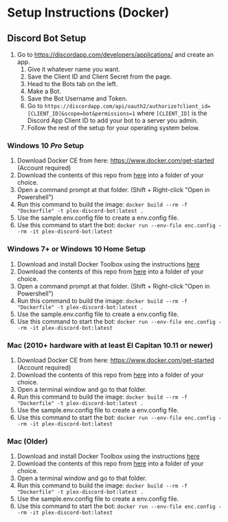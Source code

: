 # Setup Instructions (Docker)

## Discord Bot Setup
1. Go to https://discordapp.com/developers/applications/ and create an app.
    1. Give it whatever name you want.
    2. Save the Client ID and Client Secret from the page.
    3. Head to the Bots tab on the left.
    4. Make a Bot.
    5. Save the Bot Username and Token.
    6. Go to `https://discordapp.com/api/oauth2/authorize?client_id=[CLIENT_ID]&scope=bot&permissions=1` where `[CLIENT_ID]` is the Discord App Client ID to add your bot to a server you admin.
    7. Follow the rest of the setup for your operating system below.

### Windows 10 *Pro* Setup
1. Download Docker CE from here: https://www.docker.com/get-started (Account required)
2. Download the contents of this repo from [here](../../../archive/master.zip) into a folder of your choice.
3. Open a command prompt at that folder. (Shift + Right-click "Open in Powershell")
4. Run this command to build the image: `docker build --rm -f "Dockerfile" -t plex-discord-bot:latest .`
5. Use the sample.env.config file to create a env.config file.
6. Use this command to start the bot: `docker run --env-file enc.config --rm -it plex-discord-bot:latest`

### Windows 7+ or Windows 10 Home Setup
1. Download and install Docker Toolbox using the instructions [here](https://docs.docker.com/toolbox/overview/)
2. Download the contents of this repo from [here](../../../archive/master.zip) into a folder of your choice.
3. Open a command prompt at that folder. (Shift + Right-click "Open in Powershell")
4. Run this command to build the image: `docker build --rm -f "Dockerfile" -t plex-discord-bot:latest .`
5. Use the sample.env.config file to create a env.config file.
6. Use this command to start the bot: `docker run --env-file enc.config --rm -it plex-discord-bot:latest`

### Mac (2010+ hardware with at least El Capitan 10.11 or newer)
1. Download Docker CE from here: https://www.docker.com/get-started (Account required)
2. Download the contents of this repo from [here](../../../archive/master.zip) into a folder of your choice.
3. Open a terminal window and go to that folder.
4. Run this command to build the image: `docker build --rm -f "Dockerfile" -t plex-discord-bot:latest .`
5. Use the sample.env.config file to create a env.config file.
6. Use this command to start the bot: `docker run --env-file enc.config --rm -it plex-discord-bot:latest`

### Mac (Older)
1. Download and install Docker Toolbox using the instructions [here](https://docs.docker.com/toolbox/overview/)
2. Download the contents of this repo from [here](../../../archive/master.zip) into a folder of your choice.
3. Open a terminal window and go to that folder.
4. Run this command to build the image: `docker build --rm -f "Dockerfile" -t plex-discord-bot:latest .`
5. Use the sample.env.config file to create a env.config file.
6. Use this command to start the bot: `docker run --env-file enc.config --rm -it plex-discord-bot:latest`